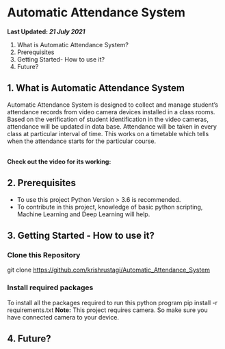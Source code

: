# Automatic Attendance System

**Last Updated: *21 July 2021***<br>
1. What is Automatic Attendance System?
2. Prerequisites
3. Getting Started- How to use it?
4. Future?

## 1. What is Automatic Attendance System
Automatic Attendance System is designed to collect and manage student’s attendance records from video camera devices installed in a class rooms. Based on the verification of student identification in the video cameras, attendance will be updated in data base. Attendance will be taken in every class at particular interval of time. This works on a timetable which tells when the attendance starts for the particular course. <br><br>

**Check out the video for its working:** 

## 2. Prerequisites
- To use this project Python Version > 3.6 is recommended.
- To contribute in this project, knowledge of basic python scripting, Machine Learning and Deep Learning will help.

## 3. Getting Started - How to use it?
### Clone this Repository
  git clone https://github.com/krishrustagi/Automatic_Attendance_System
### Install required packages
To install all the packages required to run this python program
  pip install -r requirements.txt
**Note:** This project requires camera. So make sure you have connected camera to your device. 


## 4. Future?
